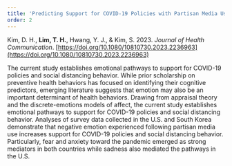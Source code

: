 ```yaml
---
title: 'Predicting Support for COVID-19 Policies with Partisan Media Use and Negative Emotion: Evidence from the U.S. and South Korea'
order: 2
---
```


Kim, D. H., **Lim, T. H.**, Hwang, Y. J., & Kim, S. 2023. _Journal of Health Communication_. [https://doi.org/10.1080/10810730.2023.2236963](https://doi.org/10.1080/10810730.2023.2236963)

The current study establishes emotional pathways to support for COVID-19 policies and social distancing behavior. While prior scholarship on preventive health behaviors has focused on identifying their cognitive predictors, emerging literature suggests that emotion may also be an important determinant of health behaviors. Drawing from appraisal theory and the discrete-emotions models of affect, the current study establishes emotional pathways to support for COVID-19 policies and social distancing behavior. Analyses of survey data collected in the U.S. and South Korea demonstrate that negative emotion experienced following partisan media use increases support for COVID-19 policies and social distancing behavior. Particularly, fear and anxiety toward the pandemic emerged as strong mediators in both countries while sadness also mediated the pathways in the U.S.
